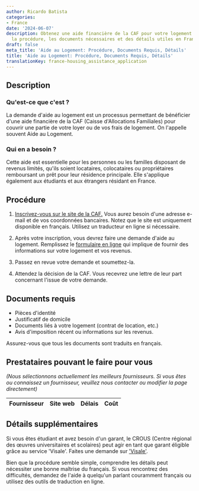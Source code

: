 ```yaml
---
author: Ricardo Batista
categories:
- France
date: '2024-06-07'
description: Obtenez une aide financière de la CAF pour votre logement. Découvrez
  la procédure, les documents nécessaires et des détails utiles en France.
draft: false
meta_title: 'Aide au Logement: Procédure, Documents Requis, Détails'
title: 'Aide au Logement: Procédure, Documents Requis, Détails'
translationKey: france-housing_assistance_application
---
```



## Description
### Qu'est-ce que c'est ?
La demande d'aide au logement est un processus permettant de bénéficier d'une aide financière de la CAF (Caisse d'Allocations Familiales) pour couvrir une partie de votre loyer ou de vos frais de logement. On l'appelle souvent Aide au Logement.

### Qui en a besoin ?
Cette aide est essentielle pour les personnes ou les familles disposant de revenus limités, qu'ils soient locataires, colocataires ou propriétaires remboursant un prêt pour leur résidence principale. Elle s'applique également aux étudiants et aux étrangers résidant en France.

## Procédure

1. [Inscrivez-vous sur le site de la CAF.](http://www.caf.fr/) Vous aurez besoin d'une adresse e-mail et de vos coordonnées bancaires. Notez que le site est uniquement disponible en français. Utilisez un traducteur en ligne si nécessaire.
   
2. Après votre inscription, vous devrez faire une demande d'aide au logement. Remplissez le [formulaire en ligne](http://www.caf.fr/allocataires/droits-et-prestations/s-informer-sur-les-aides/logement-et-cadre-de-vie/aides-au-logement-conditions-generales) qui implique de fournir des informations sur votre logement et vos revenus.

3. Passez en revue votre demande et soumettez-la.

4. Attendez la décision de la CAF. Vous recevrez une lettre de leur part concernant l'issue de votre demande.

## Documents requis

- Pièces d'identité
- Justificatif de domicile
- Documents liés à votre logement (contrat de location, etc.)
- Avis d'imposition récent ou informations sur les revenus.

Assurez-vous que tous les documents sont traduits en français.

## Prestataires pouvant le faire pour vous

_(Nous sélectionnons actuellement les meilleurs fournisseurs. Si vous êtes ou connaissez un fournisseur, veuillez nous contacter ou modifier la page directement)_

| Fournisseur     |     Site web    |     Délais       |       Coût       |
| --------------- | --------------- |  :-------------: | :-------------: |

## Détails supplémentaires
Si vous êtes étudiant et avez besoin d'un garant, le CROUS (Centre régional des œuvres universitaires et scolaires) peut agir en tant que garant éligible grâce au service 'Visale'. Faites une demande sur ['Visale'](https://www.visale.fr/#/).

Bien que la procédure semble simple, comprendre les détails peut nécessiter une bonne maîtrise du français. Si vous rencontrez des difficultés, demandez de l'aide à quelqu'un parlant couramment français ou utilisez des outils de traduction en ligne.
